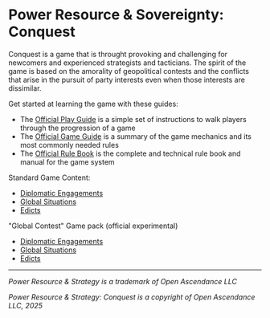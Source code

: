 # Power Resource & Sovereignty: Conquest

Conquest is a game that is throught provoking and challenging for newcomers and experienced strategists and tacticians.
The spirit of the game is based on the amorality of geopolitical contests and the conflicts that arise in the pursuit
 of party interests even when those interests are dissimilar.

Get started at learning the game with these guides:

 * The [Official Play Guide](./Play-Guide.md) is a simple set of instructions to walk players through the progression of a game
 * The [Official Game Guide](./Game-Guide.md) is a summary of the game mechanics and its most commonly needed rules
 * The [Official Rule Book](./Rule-Book/Index.md) is the complete and technical rule book and manual for the game system

Standard Game Content:

 * [Diplomatic Engagements](./Game-Packs/Standard/Diplomatic-Engagements)
 * [Global Situations](./Game-Packs/Standard/Global-Situations)
 * [Edicts](./Game-Packs/Standard/Edicts)

"Global Contest" Game pack (official experimental)

 * [Diplomatic Engagements](./Game-Packs/Global-Contest/Diplomatic-Engagements)
 * [Global Situations](./Game-Packs/Global-Contest/Global-Situations)
 * [Edicts](./Game-Packs/Global-Contest/Edicts)

---

*Power Resource & Strategy is a trademark of Open Ascendance LLC*

*Power Resource & Strategy: Conquest is a copyright of Open Ascendance LLC, 2025*
